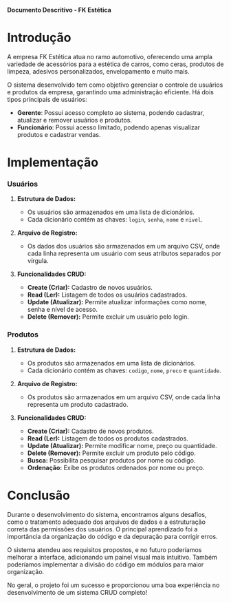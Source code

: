 **Documento Descritivo - FK Estética**

# Introdução

A empresa FK Estética atua no ramo automotivo, oferecendo uma ampla variedade de acessórios para a estética de carros, como ceras, produtos de limpeza, adesivos personalizados, envelopamento e muito mais.

O sistema desenvolvido tem como objetivo gerenciar o controle de usuários e produtos da empresa, garantindo uma administração eficiente. Há dois tipos principais de usuários:

- **Gerente**: Possui acesso completo ao sistema, podendo cadastrar, atualizar e remover usuários e produtos.
- **Funcionário**: Possui acesso limitado, podendo apenas visualizar produtos e cadastrar vendas.

# Implementação

### **Usuários**

1. **Estrutura de Dados:**

   - Os usuários são armazenados em uma lista de dicionários.
   - Cada dicionário contém as chaves: `login`, `senha`, `nome` e `nivel`.

2. **Arquivo de Registro:**

   - Os dados dos usuários são armazenados em um arquivo CSV, onde cada linha representa um usuário com seus atributos separados por vírgula.

3. **Funcionalidades CRUD:**

   - **Create (Criar):** Cadastro de novos usuários.
   - **Read (Ler):** Listagem de todos os usuários cadastrados.
   - **Update (Atualizar):** Permite atualizar informações como nome, senha e nível de acesso.
   - **Delete (Remover):** Permite excluir um usuário pelo login.

### **Produtos**

1. **Estrutura de Dados:**

   - Os produtos são armazenados em uma lista de dicionários.
   - Cada dicionário contém as chaves: `codigo`, `nome`, `preco` e `quantidade`.

2. **Arquivo de Registro:**

   - Os produtos são armazenados em um arquivo CSV, onde cada linha representa um produto cadastrado.

3. **Funcionalidades CRUD:**

   - **Create (Criar):** Cadastro de novos produtos.
   - **Read (Ler):** Listagem de todos os produtos cadastrados.
   - **Update (Atualizar):** Permite modificar nome, preço ou quantidade.
   - **Delete (Remover):** Permite excluir um produto pelo código.
   - **Busca:** Possibilita pesquisar produtos por nome ou código.
   - **Ordenação:** Exibe os produtos ordenados por nome ou preço.

# Conclusão

Durante o desenvolvimento do sistema, encontramos alguns desafios, como o tratamento adequado dos arquivos de dados e a estruturação correta das permissões dos usuários. O principal aprendizado foi a importância da organização do código e da depuração para corrigir erros.

O sistema atendeu aos requisitos propostos, e no futuro poderíamos melhorar a interface, adicionando um painel visual mais intuitivo. Também poderíamos implementar a divisão do código em módulos para maior organização.

No geral, o projeto foi um sucesso e proporcionou uma boa experiência no desenvolvimento de um sistema CRUD completo!